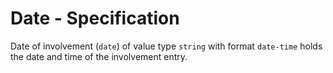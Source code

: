# Date - Specification

Date of involvement (`date`) of value type `string` with format `date-time` holds the date and time of the involvement
entry.

